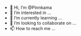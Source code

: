 - 👋 Hi, I’m @Pinnkama
- 👀 I’m interested in ...
- 🌱 I’m currently learning ...
- 💞️ I’m looking to collaborate on ...
- 📫 How to reach me ...

<!---
Pinnkama/Pinnkama is a ✨ special ✨ repository because its `README.md` (this file) appears on your GitHub profile.
You can click the Preview link to take a look at your changes.
--->
